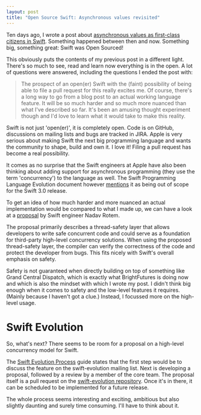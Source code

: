 ```yaml
---
layout: post
title: "Open Source Swift: Asynchronous values revisited"
---
```


Ten days ago, I wrote a post about [asynchronous values as first-class citizens in Swift](/2015/11/26/async-swift/). Something happened between then and now. Something big, something great: Swift was Open Sourced!

This obviously puts the contents of my previous post in a different light. There's so much to see, read and learn now everything is in the open. A lot of questions were answered, including the questions I ended the post with:

> The prospect of an open(er) Swift with the (faint) possibility of being able to file a pull request for this really excites me. Of course, there's a long way to go from a blog post to an actual working language feature. It will be so much harder and so much more nuanced than what I've described so far. It's been an amusing thought experiment though and I'd love to learn what it would take to make this reality.

Swift is not just 'open(er)', it is completely open. Code is on GitHub, discussions on mailing lists and bugs are tracked in JIRA. Apple is very serious about making Swift the next big programming language and wants the community to shape, build and own it. I love it! Filing a pull request has become a real possibility.

It comes as no surprise that the Swift engineers at Apple have also been thinking about adding support for asynchronous programming (they use the term 'concurrency') to the language as well. The Swift Programming Language Evolution document however [mentions](https://github.com/apple/swift-evolution/blob/30889943910a4a4e46a800f03d17a91e11ca475f/README.md#out-of-scope) it as being out of scope for the Swift 3.0 release.

To get an idea of how much harder and more nuanced an actual implementation would be compared to what I made up, we can have a look at a [proposal](https://github.com/apple/swift/blob/5eaa3c43d069d5bd401e7879b43f6290823d180d/docs/proposals/Concurrency.rst) by Swift engineer Nadav Rotem.

The proposal primarily describes a thread-safety layer that allows developers to write safe concurrent code and could serve as a foundation for third-party high-level concurrency solutions. When using the proposed thread-safety layer, the compiler can verify the correctness of the code and protect the developer from bugs. This fits nicely with Swift's overall emphasis on safety.

Safety is not guaranteed when directly building on top of something like Grand Central Dispatch, which is exactly what BrightFutures is doing now and which is also the mindset with which I wrote my post. I didn't think big enough when it comes to safety and the low-level features it requires. (Mainly because I haven't got a clue.) Instead, I focussed more on the high-level usage.

# Swift Evolution

So, what's next? There seems to be room for a proposal on a high-level concurrency model for Swift.

The [Swift Evolution Process](https://github.com/apple/swift-evolution/blob/master/process.md#how-to-propose-a-change) guide states that the first step would be to discuss the feature on the swift-evolution mailing list. Next is developing a proposal, followed by a review by a member of the core team. The proposal itself is a pull request on the [swift-evolution repository](https://github.com/apple/swift-evolution). Once it's in there, it can be scheduled to be implemented for a future release.

The whole process seems interesting and exciting, ambitious but also slightly daunting and surely time consuming. I'll have to think about it.
